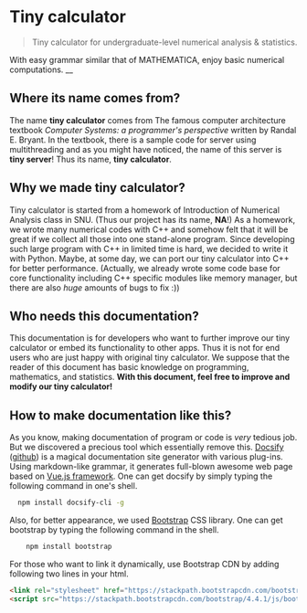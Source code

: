 # Tiny calculator

> Tiny calculator for undergraduate-level numerical analysis & statistics.

With easy grammar similar that of MATHEMATICA, enjoy basic numerical computations.
__
## Where its name comes from?
The name __tiny calculator__ comes from The famous computer architecture textbook _Computer Systems: a programmer's perspective_ written by Randal E. Bryant.
In the textbook, there is a sample code for server using multithreading and as you might have noticed, the name of this server is __tiny server__!
Thus its name, __tiny calculator__.

## Why we made tiny calculator?
Tiny calculator is started from a homework of Introduction of Numerical Analysis class in SNU. (Thus our project has its name, __NA__!)
As a homework, we wrote many numerical codes with C++ and somehow felt that it will be great if we collect all those into one stand-alone program.
Since developing such large program with C++ in limited time is hard, we decided to write it with Python.
Maybe, at some day, we can port our tiny calculator into C++ for better performance.
(Actually, we already wrote some code base for core functionality including C++ specific modules like memory manager, but there are also _huge_ amounts of bugs to fix :))

## Who needs this documentation?
This documentation is for developers who want to further improve our tiny calculator or embed its functionality to other apps.
Thus it is not for end users who are just happy with original tiny calculator.
We suppose that the reader of this document has basic knowledge on programming, mathematics, and statistics.
__With this document, feel free to improve and modify our tiny calculator!__

## How to make documentation like this?
As you know, making documentation of program or code is _very_ tedious job.
But we discovered a precious tool which essentially remove this.
[Docsify](https://docsify.js.org/#/) ([github](https://github.com/docsifyjs/docsify/)) is a magical documentation site generator with various plug-ins.
Using markdown-like grammar, it generates full-blown awesome web page based on [Vue.js framework](https://vuejs.org).
One can get docsify by simply typing the following command in one's shell.
```bash
  npm install docsify-cli -g
```
Also, for better appearance, we used [Bootstrap](https://getbootstrap.com) CSS library.
One can get bootstrap by typing the following command in the shell.
```bash
    npm install bootstrap
```
For those who want to link it dynamically, use Bootstrap CDN by adding following two lines in your html.
```html
<link rel="stylesheet" href="https://stackpath.bootstrapcdn.com/bootstrap/4.4.1/css/bootstrap.min.css" integrity="sha384-Vkoo8x4CGsO3+Hhxv8T/Q5PaXtkKtu6ug5TOeNV6gBiFeWPGFN9MuhOf23Q9Ifjh" crossorigin="anonymous">
<script src="https://stackpath.bootstrapcdn.com/bootstrap/4.4.1/js/bootstrap.min.js" integrity="sha384-wfSDF2E50Y2D1uUdj0O3uMBJnjuUD4Ih7YwaYd1iqfktj0Uod8GCExl3Og8ifwB6" crossorigin="anonymous"></script>
```